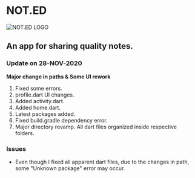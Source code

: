 # NOT.ED
![NOT.ED LOGO](https://images2.imgbox.com/79/14/6XVxiC4Y_o.png "Logo Title Text 1")

## An app for sharing quality notes.

### Update on 28-NOV-2020

**Major change in paths & Some UI rework**
1. Fixed some errors.
2. profile.dart UI changes.
3. Added activity.dart.
4. Added home.dart.
5. Latest packages added.
6. Fixed build.gradle dependency error.
7. Major directory revamp. All dart files organized inside respective folders.

### Issues  
- Even though I fixed all apparent dart files, due to the changes in path, some "Unknown package" error may occur.